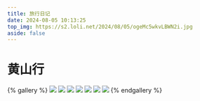 ```yaml
---
title: 旅行日记
date: 2024-08-05 10:13:25
top_img: https://s2.loli.net/2024/08/05/ogeMc5wkvLBWN2i.jpg
aside: false
---
```


# 黄山行
{% gallery %}
![](https://s2.loli.net/2024/08/05/UwAyVsYnGe5bv2M.jpg)
![](https://s2.loli.net/2024/08/05/71DoFKlGnRCfIHA.jpg)
![](https://s2.loli.net/2024/08/05/ogeMc5wkvLBWN2i.jpg)
![](https://s2.loli.net/2024/08/05/sJxwGNbBHU1Clqj.jpg)
![](https://s2.loli.net/2024/08/05/siJTaFl15qUHpyW.jpg)
![](https://s2.loli.net/2024/08/05/RsZJVeIzfOvdbC4.jpg)
![](https://s2.loli.net/2024/08/05/jDTfJK369r7YslN.jpg)
{% endgallery %}